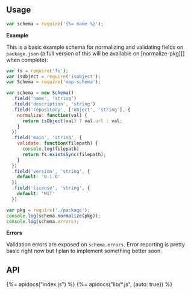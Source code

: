 ## Usage

```js
var schema = require('{%= name %}');
```

**Example**

This is a basic example schema for normalizing and validating fields on `package.json` (a full version of this will be available on [normalize-pkg][] when complete):

```js
var fs = require('fs');
var isObject = require('isobject');
var Schema = require('map-schema');

var schema = new Schema()
  .field('name', 'string')
  .field('description', 'string')
  .field('repository', ['object', 'string'], {
    normalize: function(val) {
      return isObject(val) ? val.url : val;
    }
  })
  .field('main', 'string', {
    validate: function(filepath) {
      console.log(filepath)
      return fs.existsSync(filepath);
    }
  })
  .field('version', 'string', {
    default: '0.1.0'
  })
  .field('license', 'string', {
    default: 'MIT'
  })

var pkg = require('./package');
console.log(schema.normalize(pkg));
console.log(schema.errors);
```

**Errors**

Validation errors are exposed on `schema.errors`. Error reporting is pretty basic right now but I plan to implement something better soon.

## API
{%= apidocs("index.js") %}
{%= apidocs("lib/*.js", {auto: true}) %}
